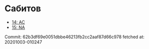# Сабитов
- [14: AC](14.md)
- [15: NA](15.md)

Commit: 62b3df69e0051dbbe46213fb2cc2aaf87d66c978
 fetched at: 20201003-010247
